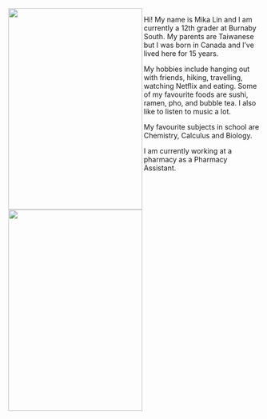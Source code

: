 

<img align="left" width="268" height="403" src="https://user-images.githubusercontent.com/61289486/82194564-de9ecc80-98ab-11ea-8238-e78a8f5fee7c.JPG">

   Hi! My name is Mika Lin and I am currently a 12th grader at Burnaby South. My parents are Taiwanese but I was born in Canada and I’ve lived here for 15 years. 

   My hobbies include hanging out with friends, hiking, travelling, watching Netflix and eating. Some of my favourite foods are sushi, ramen, pho, and bubble tea. I also like to listen to music a lot. 

   My favourite subjects in school are Chemistry, Calculus and Biology. 

   I am currently working at a pharmacy as a Pharmacy Assistant.

<img align="left" width="268" height="403" src="https://user-images.githubusercontent.com/61289486/82194968-7e5c5a80-98ac-11ea-9d44-0d4a317fa8db.JPG">












